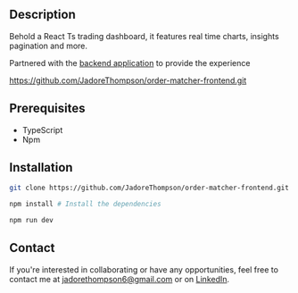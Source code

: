 ## **Description**

Behold a React Ts trading dashboard, it features real time charts, insights pagination and more.

Partnered with the [backend application](https://github.com/JadoreThompson/opti-trader/tree/release) to provide the experience

https://github.com/JadoreThompson/order-matcher-frontend.git

## Prerequisites

- TypeScript
- Npm

## **Installation**

```bash
git clone https://github.com/JadoreThompson/order-matcher-frontend.git

npm install # Install the dependencies

npm run dev
```

## **Contact**

If you're interested in collaborating or have any opportunities, feel free to contact me at [jadorethompson6@gmail.com](mailto:jadorethompson6@gmail.com) or on [LinkedIn](https://www.linkedin.com/in/jadore-t-49379a295/).
